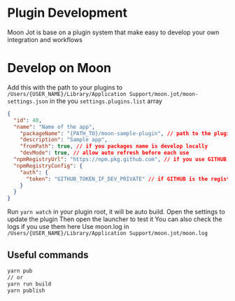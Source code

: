 # Plugin Development

Moon Jot is base on a plugin system that make easy to develop your own integration and workflows

# Develop on Moon

Add this with the path to your plugins to `/Users/{USER_NAME}/Library/Application Support/moon.jot/moon-settings.json` in the you `settings.plugins.list` array
```json
{
  "id": 40,
  "name": "Name of the app",
	"packageName": "{PATH_TO}/moon-sample-plugin", // path to the plugin
	"description": "Sample app",
	"fromPath": true, // if you packages name is develop locally
	"devMode": true, // allow auto refresh before each use
  "npmRegistryUrl": "https://npm.pkg.github.com", // if you use GITHUB as registry (otherwise you can remove that if npm)
  "npmRegistryConfig": {
    "auth": {
      "token": "GITHUB_TOKEN_IF_DEV_PRIVATE" // if GITHUB is the registry
    }
  }
}
```

Run `yarn watch` in your plugin root, it will be auto build.
Open the settings to update the plugin
Then open the launcher to test it
You can also check the logs if you use them here
Use moon.log in `/Users/{USER_NAME}/Library/Application Support/moon.jot/moon.log`

## Useful commands

```bash
yarn pub 
// or 
yarn run build
yarn publish
```